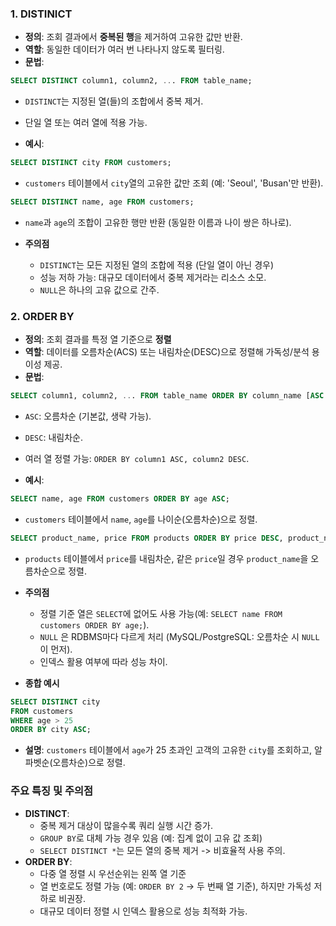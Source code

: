 
### 1. DISTINICT
- **정의**: 조회 결과에서 **중복된 행**을 제거하여 고유한 값만 반환.
- **역할**: 동일한 데이터가 여러 번 나타나지 않도록 필터링.
- **문법**:
```sql
SELECT DISTINCT column1, column2, ... FROM table_name;
```
- `DISTINCT`는 지정된 열(들)의 조합에서 중복 제거.
- 단일 열 또는 여러 열에 적용 가능.

- **예시**:
```sql
SELECT DISTINCT city FROM customers;
```
- `customers` 테이블에서 `city`열의 고유한 값만 조회 (예: 'Seoul', 'Busan'만 반환).

```sql
SELECT DISTINCT name, age FROM customers;
```
- `name`과 `age`의 조합이 고유한 행만 반환 (동일한 이름과 나이 쌍은 하나로).

- **주의점**
	- `DISTINCT`는 모든 지정된 열의 조합에 적용 (단일 열이 아닌 경우)
	- 성능 저하 가능: 대규모 데이터에서 중복 제거라는 리소스 소모.
	- `NULL`은 하나의 고유 값으로 간주.

### 2. ORDER BY
- **정의**: 조회 결과를 특정 열 기준으로 **정렬**
- **역할**: 데이터를 오름차순(ACS) 또는 내림차순(DESC)으로 정렬해 가독성/분석 용이성 제공.
- **문법**:
```sql
SELECT column1, column2, ... FROM table_name ORDER BY column_name [ASC | DESC];
```
- `ASC`: 오름차순 (기본값, 생략 가능).
- `DESC`: 내림차순.
- 여러 열 정렬 가능: `ORDER BY column1 ASC, column2 DESC`.

- **예시**:
```sql
SELECT name, age FROM customers ORDER BY age ASC;
```
- `customers` 테이블에서 `name`, `age`를 나이순(오름차순)으로 정렬.

```sql
SELECT product_name, price FROM products ORDER BY price DESC, product_name ASC;
```
- `products` 테이블에서 `price`를 내림차순, 같은 `price`일 경우 `product_name`을 오름차순으로 정렬.

- **주의점**
	- 정렬 기준 열은 `SELECT`에 없어도 사용 가능(예: `SELECT name FROM customers ORDER BY age;`).
	- `NULL` 은 RDBMS마다 다르게 처리 (MySQL/PostgreSQL: 오름차순 시 `NULL`이 먼저).
	- 인덱스 활용 여부에 따라 성능 차이.

- **종합 예시**

```sql
SELECT DISTINCT city 
FROM customers 
WHERE age > 25 
ORDER BY city ASC;
```
- **설명**: `customers` 테이블에서 `age`가 25 초과인 고객의 고유한 `city`를 조회하고, 알파벳순(오름차순)으로 정렬.

### 주요 특징 및 주의점
- **DISTINCT**:
	- 중복 제거 대상이 많을수록 쿼리 실행 시간 증가.
	- `GROUP BY`로 대체 가능 경우 있음 (예: 집계 없이 고유 값 조회)
	- `SELECT DISTINCT *`는 모든 열의 중복 제거 -> 비효율적 사용 주의.
- **ORDER BY**:
	- 다중 열 정렬 시 우선순위는 왼쪽 열 기준
	- 열 번호로도 정렬 가능 (예: `ORDER BY 2` -> 두 번째 열 기준), 하지만 가독성 저하로 비권장.
	- 대규모 데이터 정렬 시 인덱스 활용으로 성능 최적화 가능.

